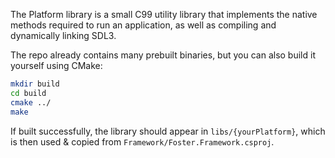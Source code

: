 The Platform library is a small C99 utility library that implements the native methods required to run an application, as well as compiling and dynamically linking SDL3.

The repo already contains many prebuilt binaries, but you can also build it yourself using CMake:
```sh
mkdir build
cd build
cmake ../
make
```
If built successfully, the library should appear in `libs/{yourPlatform}`, which is then used & copied from `Framework/Foster.Framework.csproj`.
